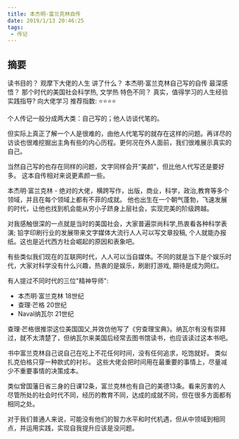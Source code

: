 ```yaml
---
title: 本杰明·富兰克林自传
date: 2019/1/13 20:46:25
tags:
 - 传记
---
```


## 摘要
读书目的？ 观摩下大佬的人生 
讲了什么？ 本杰明·富兰克林自己写的自传 
最深感悟？ 那个时代的美国社会科学热, 文学热
特色不同？ 真实，值得学习的人生经验 
实践指导?  向大佬学习 
推荐指数:  ⭐️⭐️️⭐️⭐️ 

<!-- more -->
个人传记一般分成两大类：自己写的；他人访谈代笔的。

但实际上真正了解一个人是很难的，由他人代笔写的就存在这样的问题。再详尽的访谈也很难挖掘出主角有些的内心历程。更何况在外人面前，我们很难展示真实的自己。

当然自己写的也存在同样的问题，文字同样会开“美颜”，但比他人代写还是要好多。
这本自传相对来说更素颜一些。

本杰明·富兰克林 - 绝对的大佬，横跨写作，出版，商业，科学，政治,教育等多个领域，并且在每个领域上都有不菲的成就。
他也出生在一个朝气蓬勃，飞速发展的时代，让他也找到机会能从穷小子跻身上层社会，实现完美的阶级跨越。

对我感触很深的一点就是当时的美国社会，大家普遍崇尚科学,热衷看各种科学表演; 铅字印刷行业的发展带来文字媒体大流行人人可以写文章投稿, 个人就能办报纸。这也是近代西方社会崛起的原因和表象吧。

有些类似我们现在的互联网时代，人人可以当自媒体。不同的就是当下是个娱乐时代，大家对科学没有什么兴趣，热衷的是娱乐，刷剧打游戏, 期待是成为网红。

有人提过不同时代的三位"精神导师":
* 本杰明·富兰克林 18世纪
* 查理·芒格 20世纪
* Naval纳瓦尔 21世纪

查理·芒格很推崇这位美国国父,并效仿他写了《穷查理宝典》。纳瓦尔有没有崇拜过，就不太清楚了，但纳瓦尔来美国后经常去图书馆读书，也应该读过这本书吧。

书中富兰克林自己说自己在吃上不花任何时间，没有任何追求，吃饱就好。 类似扎克伯格只穿一种款式的衬衫。 这些大佬会把时间用在最重要的事情上，尽量减少不重要事情的决策成本。

类似曾国藩日省三身的日课12条，富兰克林也有自己的美德13条。看来厉害的人尽管所处的社会时代不同，经历的教育不同，达成的成就不同，但在很多方面都有相同之处。

对于我们普通人来说，可能没有他们的智力水平和时代机遇，但从中领域到相同点，并运用实践，实现自我提升应该是没问题。

